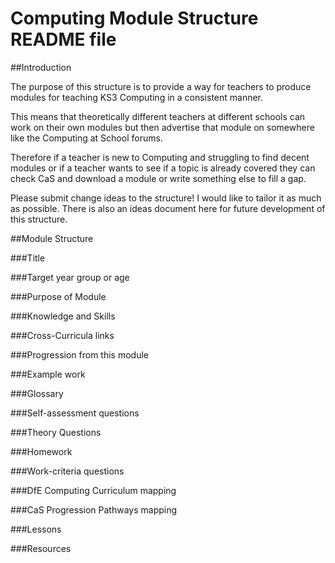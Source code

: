 # Computing Module Structure README file

##Introduction

The purpose of this structure is to provide a way for teachers to produce modules for teaching KS3 Computing in a consistent manner.

This means that theoretically different teachers at different schools can work on their own modules but then advertise that module on somewhere like the Computing at School forums.

Therefore if a teacher is new to Computing and struggling to find decent modules or if a teacher wants to see if a topic is already covered they can check CaS and download a module or write something else to fill a gap.

Please submit change ideas to the structure!  I would like to tailor it as much as possible.  There is also an ideas document here for future development of this structure.

##Module Structure

###Title

###Target year group or age

###Purpose of Module

###Knowledge and Skills

###Cross-Curricula links

###Progression from this module

###Example work

###Glossary

###Self-assessment questions

###Theory Questions

###Homework

###Work-criteria questions

###DfE Computing Curriculum mapping

###CaS Progression Pathways mapping

###Lessons

###Resources


